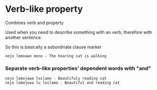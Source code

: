 # Verb-like property

Combines verb and property

Used when you need to describe something with an verb, therefore with another sentence

So this is basically a subordinate clause marker

`nejo lomoawo mono - The hearing cat is walking` 

### Separate verb-like properties' dependent words with "and"

`nejo lomojowa loilamo - Beautifuly reading cat`  
`nejo lomojowa lu loilamo - Beautiful and reading cat`